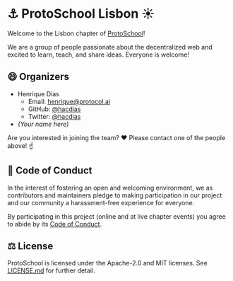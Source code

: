# ⚓ ProtoSchool Lisbon ☀

Welcome to the Lisbon chapter of [ProtoSchool](https://proto.school)!

We are a group of people passionate about the decentralized web and excited to learn, teach, and share ideas. Everyone is welcome!

## 😄 Organizers

* Henrique Dias
  * Email: [henrique@protocol.ai](mailto:henrique@protocol.ai)
  * GitHub: [@hacdias](https://github.com/hacdias)
  * Twitter: [@hacdias](https://twitter.com/hacdias)
* _(Your name here)_

Are you interested in joining the team? ❤ Please contact one of the people above! ☝
  
## 📃 Code of Conduct

In the interest of fostering an open and welcoming environment, we as
contributors and maintainers pledge to making participation in our project and
our community a harassment-free experience for everyone.

By participating in this project (online and at live chapter events) you agree to abide by its [Code of Conduct](./CODE_OF_CONDUCT.md).

## ⚖ License

ProtoSchool is licensed under the Apache-2.0 and MIT licenses. See [LICENSE.md](https://github.com/protoschool/seattle/blob/master/LICENSE.md) for further detail.
